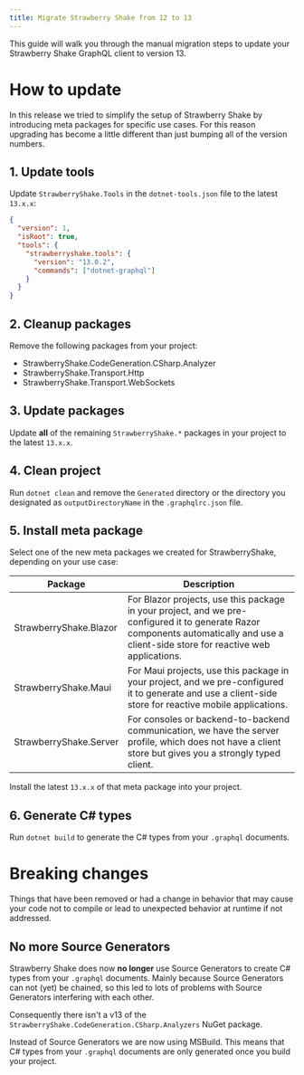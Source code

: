 ```yaml
---
title: Migrate Strawberry Shake from 12 to 13
---
```


This guide will walk you through the manual migration steps to update your Strawberry Shake GraphQL client to version 13.

# How to update

In this release we tried to simplify the setup of Strawberry Shake by introducing meta packages for specific use cases. For this reason upgrading has become a little different than just bumping all of the version numbers.

## 1. Update tools

Update `StrawberryShake.Tools` in the `dotnet-tools.json` file to the latest `13.x.x`:

```json
{
  "version": 1,
  "isRoot": true,
  "tools": {
    "strawberryshake.tools": {
      "version": "13.0.2",
      "commands": ["dotnet-graphql"]
    }
  }
}
```

## 2. Cleanup packages

Remove the following packages from your project:

- StrawberryShake.CodeGeneration.CSharp.Analyzer
- StrawberryShake.Transport.Http
- StrawberryShake.Transport.WebSockets

## 3. Update packages

Update **all** of the remaining `StrawberryShake.*` packages in your project to the latest `13.x.x`.

## 4. Clean project

Run `dotnet clean` and remove the `Generated` directory or the directory you designated as `outputDirectoryName` in the `.graphqlrc.json` file.

## 5. Install meta package

Select one of the new meta packages we created for StrawberryShake, depending on your use case:

| Package                | Description                                                                                                                                                                           |
| ---------------------- | ------------------------------------------------------------------------------------------------------------------------------------------------------------------------------------- |
| StrawberryShake.Blazor | For Blazor projects, use this package in your project, and we pre-configured it to generate Razor components automatically and use a client-side store for reactive web applications. |
| StrawberryShake.Maui   | For Maui projects, use this package in your project, and we pre-configured it to generate and use a client-side store for reactive mobile applications.                               |
| StrawberryShake.Server | For consoles or backend-to-backend communication, we have the server profile, which does not have a client store but gives you a strongly typed client.                               |

Install the latest `13.x.x` of that meta package into your project.

## 6. Generate C# types

Run `dotnet build` to generate the C# types from your `.graphql` documents.

# Breaking changes

Things that have been removed or had a change in behavior that may cause your code not to compile or lead to unexpected behavior at runtime if not addressed.

## No more Source Generators

Strawberry Shake does now **no longer** use Source Generators to create C# types from your `.graphql` documents. Mainly because Source Generators can not (yet) be chained, so this led to lots of problems with Source Generators interfering with each other.

Consequently there isn't a v13 of the `StrawberryShake.CodeGeneration.CSharp.Analyzers` NuGet package.

Instead of Source Generators we are now using MSBuild. This means that C# types from your `.graphql` documents are only generated once you build your project.
